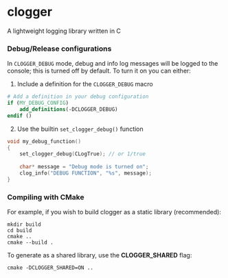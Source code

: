 # clogger
A lightweight logging library written in C
### Debug/Release configurations
In `CLOGGER_DEBUG` mode, debug and info log messages will be logged to the console; this is turned off by default. To turn it on you can either:
1. Include a definition for the `CLOGGER_DEBUG` macro
```cmake
# Add a definition in your debug configuration
if (MY_DEBUG_CONFIG)
    add_definitions(-DCLOGGER_DEBUG)
endif ()
```
2. Use the builtin `set_clogger_debug()` function
```c
void my_debug_function()
{
    set_clogger_debug(CLogTrue); // or 1/true
    
    char* message = "Debug mode is turned on";
    clog_info("DEBUG FUNCTION", "%s", message);
}
```
### Compiling with CMake
For example, if you wish to build clogger as a static library (recommended):
```shell
mkdir build
cd build
cmake ..
cmake --build .
```
To generate as a shared library, use the **CLOGGER_SHARED** flag:
```shell
cmake -DCLOGGER_SHARED=ON ..
```